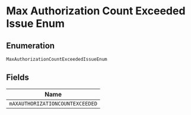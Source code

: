 
# Max Authorization Count Exceeded Issue Enum

## Enumeration

`MaxAuthorizationCountExceededIssueEnum`

## Fields

| Name |
|  --- |
| `mAXAUTHORIZATIONCOUNTEXCEEDED` |

